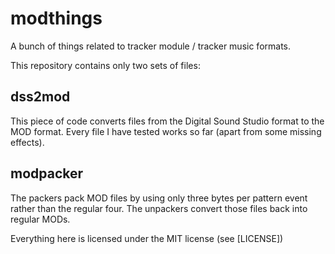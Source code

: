 # modthings
A bunch of things related to tracker module / tracker music formats.

This repository contains only two sets of files:

## dss2mod
This piece of code converts files from the Digital Sound Studio format to the MOD format. Every file I have tested works so far (apart from some missing effects).

## modpacker
The packers pack MOD files by using only three bytes per pattern event rather than the regular four. The unpackers convert those files back into regular MODs.

Everything here is licensed under the MIT license (see [LICENSE])
